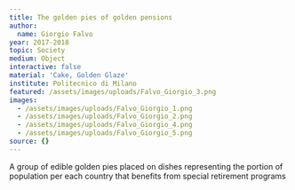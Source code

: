 ```yaml
---
title: The golden pies of golden pensions
author:
  name: Giorgio Falvo
year: 2017-2018
topic: Society
medium: Object
interactive: false
material: 'Cake, Golden Glaze'
institute: Politecnico di Milano
featured: /assets/images/uploads/Falvo_Giorgio_3.png
images:
  - /assets/images/uploads/Falvo_Giorgio_1.png
  - /assets/images/uploads/Falvo_Giorgio_2.png
  - /assets/images/uploads/Falvo_Giorgio_4.png
  - /assets/images/uploads/Falvo_Giorgio_5.png
source: {}
---
```

A group of edible golden pies placed on dishes representing the portion of population per each country that benefits from special retirement programs
